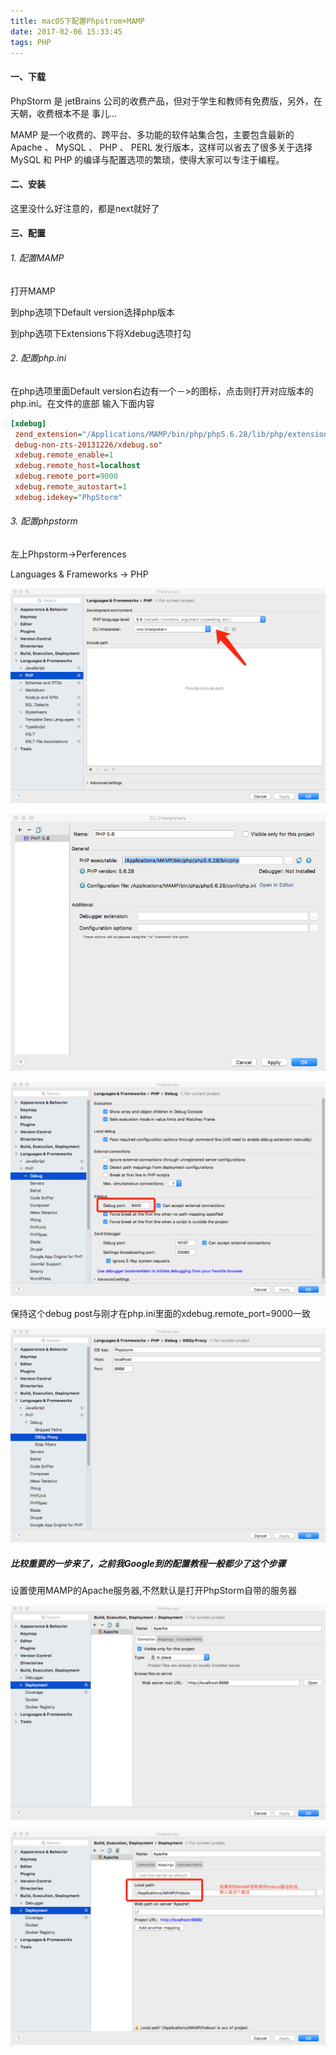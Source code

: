 ```yaml
---
title: macOS下配置Phpstrom+MAMP
date: 2017-02-06 15:33:45
tags: PHP
---
```

#### 一、下载
PhpStorm  是 jetBrains  公司的收费产品，但对于学生和教师有免费版，另外，在天朝，收费根本不是
事儿...

MAMP 是一个收费的、跨平台、多功能的软件站集合包，主要包含最新的  Apache 、 MySQL 、 PHP 、
PERL 发行版本，这样可以省去了很多关于选择 MySQL 和 PHP 的编译与配置选项的繁琐，使得大家可以专注于编程。

#### 二、安装
这里没什么好注意的，都是next就好了

#### 三、配置
###### 1. 配置MAMP
打开MAMP

到php选项下Default version选择php版本

到php选项下Extensions下将Xdebug选项打勾

###### 2. 配置php.ini

在php选项里面Default version右边有一个－>的图标，点击则打开对应版本的php.ini。在文件的底部
输入下面内容
```ini
[xdebug]
 zend_extension="/Applications/MAMP/bin/php/php5.6.28/lib/php/extensions/no-
 debug-non-zts-20131226/xdebug.so"
 xdebug.remote_enable=1
 xdebug.remote_host=localhost
 xdebug.remote_port=9000
 xdebug.remote_autostart=1
 xdebug.idekey="PhpStorm"
```
###### 3. 配置phpstorm
左上Phpstorm->Perferences

Languages & Frameworks -> PHP

![1](macOS下配置Phpstrom+MAMP/1.png)

![2](macOS下配置Phpstrom+MAMP/2.png)

![3](macOS下配置Phpstrom+MAMP/3.png)

保持这个debug post与刚才在php.ini里面的xdebug.remote_port=9000一致

![4](macOS下配置Phpstrom+MAMP/4.png)

##### 比较重要的一步来了，之前我Google到的配置教程一般都少了这个步骤

设置使用MAMP的Apache服务器,不然默认是打开PhpStorm自带的服务器

![5](macOS下配置Phpstrom+MAMP/5.png)

![6](macOS下配置Phpstrom+MAMP/6.png)
